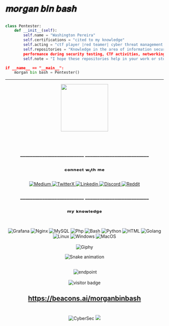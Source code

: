 # 𝒎𝒐𝒓𝒈𝒂𝒏 𝒃𝒊𝒏 𝒃𝒂𝒔𝒉

<h2></h2>

```Python
class Pentester:
    def __init__(self):
        self.name = "Washington Pereira"
        self.certifications = "cited to my knowledge"
        self.acting = "ctf player |red teamer| cyber threat management | bounty hunter | pentester"
        self.repositories = "Knowledge in the area of information security makes me grateful to continue research and constant studies, including some certification courses. In this repository you will find projects, scripts and tools that will help your 
        performance during security testing, CTF activities, networking, maintenance and prevention of Debiαn."
        self.note = "I hope these repositories help in your work or studies, thank you for visiting me.

if __name__ == "__main__":
    morgan bin bash = Pentester()
```

<hr>

<div align="center">
  <img height="150" src="https://media.tenor.com/dHk-LfzHrtwAAAAi/linux-computer.gif"  />
</div>

###

<div align="center">
  <br/>

### __________________________  __________________________
## ᶜᵒⁿⁿᵉᶜᵗ ʷᶦᵗʰ ᵐᵉ
<div align="center">
   <a href="https://medium.com/@morganbinbash" target="_blank">
  <img src="https://github.com/washingtonP1974/washingtonP1974/assets/55928887/daebcf23-5c1b-4617-ac64-5df6499f92ec" alt="Medium">
</a>
  <a href="https://twitter.com/morganbinbash" target="_blank">
  <img src="https://github.com/washingtonP1974/washingtonP1974/assets/55928887/00d62ae1-e232-407f-b9b3-5da311616bbd" alt="TwitterX">
</a>
<a href="https://www.linkedin.com/in/washington8p/" target="_blank">
  <img src="https://github.com/washingtonP1974/washingtonP1974/assets/55928887/ea0caf76-dbef-4403-ad51-755459e1c353" alt="Linkedin">
</a>
<a href="https://discord.com/channels/965763142770634782/1062873067652665405" target="_blank">
  <img src="https://github.com/washingtonP1974/washingtonP1974/assets/55928887/906bf7a7-52bb-4005-8db9-cd807ae3d6e0" alt="Discord">
</a>
<a href="https://www.reddit.com/user/m0rg4" target="_blank">
  <img src="https://github.com/washingtonP1974/washingtonP1974/assets/55928887/8b4c9314-f8f6-4d5f-a680-41377d8976a8)" alt="Reddit">
</a>

</div>

### __________________________  __________________________
## ᵐʸ ᵏⁿᵒʷˡᵉᵈᵍᵉ

<div align="center">
  <br/>
  <img src="https://img.icons8.com/color/48/000000/grafana.png" alt="Grafana">
  <img src="https://img.icons8.com/color/48/000000/nginx.png" alt="Nginx">
  <img src="https://img.icons8.com/color/48/000000/mysql.png" alt="MySQL">
  <img src="https://img.icons8.com/color/48/000000/php.png" alt="Php">
  <img src="https://img.icons8.com/color/48/000000/bash.png" alt="Bash">
  <img src="https://img.icons8.com/color/48/000000/python.png" alt="Python">
  <img src="https://img.icons8.com/color/48/000000/html-5.png" alt="HTML">
  <img src="https://img.icons8.com/color/48/000000/golang.png" alt="Golang">
  <img src="https://img.icons8.com/color/48/000000/linux--v1.png" alt="Linux">
  <img src="https://img.icons8.com/color/48/000000/windows-logo.png" alt="Windows">
  <img src="https://img.icons8.com/color/48/000000/mac-os.png" alt="MacOS">
</div>

<div align="center">
  <br/>
  <img src="https://media.giphy.com/media/vUCbLCMC8zAbJMvzCl/giphy-downsized-large.gif" alt="Giphy">
</div>

![Snake animation](https://github.com/LuigiGF/LuigiGF/blob/output/github-contribution-grid-snake.svg)


<div align="center">
<br/>
  <img src="https://github.com/washingtonP1974/Certificates/blob/main/cyber-threat-204management.png" alt=""management>
  <img src="https://github.com/washingtonP1974/Certificates/blob/main/endpoint-204security.png" alt="endpoint">
  </div>

<div align="center">
<br/>
  <img src="https://visitor-badge.laobi.icu/badge?page_id=github.com/washingtonP1974.README.md" alt="visitor badge"/>
</div>

## https://beacons.ai/morganbinbash
###
<div align="center">
  <br/>
<img src="https://github.com/washingtonP1974/washingtonP1974/assets/55928887/d7faebc1-af60-49d0-92af-8606760d3664" alt="CyberSec">
  </a>
<img src="https://github.com/washingtonP1974/washingtonP1974/assets/55928887/338f9bbc-6b50-4bd1-aede-594465602561"
</div>
